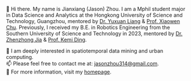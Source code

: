 👋 Hi there. My name is Jianxiang (Jason) Zhou. I am a Mphil student major in Data Science and Analytics at the Hongkong University of Science and Technology, Guangzhou, mentored by [Dr. Yuxuan Liang](https://citymind.top/about-us/) & [Prof. Xiaowen Chu](https://sites.google.com/view/chuxiaowen/). Previously, I received my B.E. in Robotics Engineering from the Southern University of Science and Technology in 2023, mentored by [Dr. Zhenzhong Jia](https://www.sustech.edu.cn/en/faculties/jiazhenzhong.html) & [Prof. Kemi Ding](https://www.sustech.edu.cn/en/faculties/kemiding.html).

🔭 I am deeply interested in spatiotemporal data mining and urban computing.  
📫 Please feel free to contact me at: jasonzhou314@gmail.com.  
🌈 For more information, visit my [homepage](https://jasonz5.github.io/).

